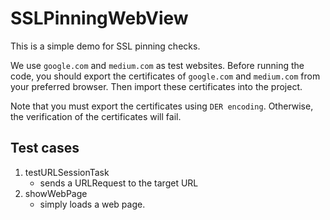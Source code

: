 # SSLPinningWebView

This is a simple demo for SSL pinning checks.

We use `google.com` and `medium.com` as test websites. Before running the code, you should export the certificates of `google.com` and `medium.com` from your preferred browser. Then import these certificates into the project.

Note that you must export the certificates using `DER encoding`. Otherwise, the verification of the certificates will fail.


Test cases
---------
1. testURLSessionTask 
   - sends a URLRequest to the target URL
2. showWebPage 
   - simply loads a web page.
